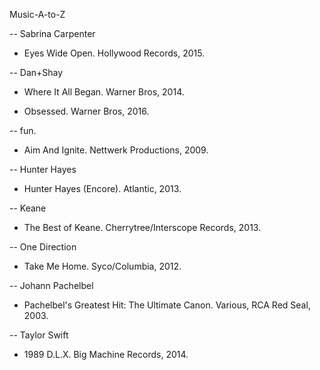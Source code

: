 Music-A-to-Z

-- Sabrina Carpenter 

* Eyes Wide Open. Hollywood Records, 2015. 

-- Dan+Shay

* Where It All Began. Warner Bros, 2014.

* Obsessed. Warner Bros, 2016. 

-- fun. 

* Aim And Ignite. Nettwerk Productions, 2009. 

-- Hunter Hayes 

* Hunter Hayes (Encore). Atlantic, 2013.

-- Keane 

* The Best of Keane. Cherrytree/Interscope Records, 2013. 

-- One Direction

* Take Me Home. Syco/Columbia, 2012. 

-- Johann Pachelbel

* Pachelbel's Greatest Hit: The Ultimate Canon. Various, RCA Red Seal, 2003. 

-- Taylor Swift 

* 1989 D.L.X. Big Machine Records, 2014. 

